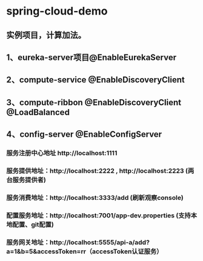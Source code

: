 # spring-cloud-demo
## 实例项目，计算加法。
## 1、eureka-server项目@EnableEurekaServer
## 2、compute-service @EnableDiscoveryClient
## 3、compute-ribbon @EnableDiscoveryClient @LoadBalanced
## 4、config-server @EnableConfigServer
### 服务注册中心地址 http://localhost:1111
### 服务提供地址：http://localhost:2222 , http://localhost:2223 (两台服务提供者)
### 服务消费地址：http://localhost:3333/add (刷新观察console)
### 配置服务地址：http://localhost:7001/app-dev.properties (支持本地配置、git配置)
### 服务网关地址：http://localhost:5555/api-a/add?a=1&b=5&accessToken=rr（accessToken认证服务）

